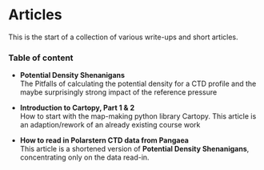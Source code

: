 # Articles

This is the start of a collection of various write-ups and short articles. 

### Table of content
* **Potential Density Shenanigans**  
The Pitfalls of calculating the potential density for a CTD profile and the maybe surprisingly strong impact of the reference pressure

* **Introduction to Cartopy, Part 1 & 2**  
How to start with the map-making python library Cartopy. This article is an adaption/rework of an already existing course work

* **How to read in Polarstern CTD data from Pangaea**  
This article is a shortened version of **Potential Density Shenanigans**, concentrating only on the data read-in.
